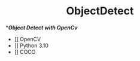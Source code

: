 <h1 align="center">ObjectDetect</h1>



****Object Detect with OpenCv***

- [] OpenCV
- [] Python 3.10
- [] COCO


##
